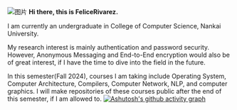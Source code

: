 ![图片](https://github.com/user-attachments/assets/bcce1a57-3f99-4743-a311-6b8a34d5a5f2)
**Hi there, this is FeliceRivarez.**

I am currently an undergraduate in College of Computer Science, Nankai University.

My research interest is mainly authentication and password security. However, Anonymous Messaging and End-to-End encryption would also be of great interest, if I have the time to dive into the field in the future.

In this semester(Fall 2024), courses I am taking include Operating System, Computer Architecture, Compilers, Computer Network, NLP, and computer graphics. I will make repositories of these courses public after the end of this semester, if I am allowed to.
[![Ashutosh's github activity graph](https://github-readme-activity-graph.vercel.app/graph?username=FeliceRivarez&theme=react)](https://github.com/ashutosh00710/github-readme-activity-graph)

<!---
FeliceRivarez/FeliceRivarez is a ✨ special ✨ repository because its `README.md` (this file) appears on your GitHub profile.
You can click the Preview link to take a look at your changes.
--->
